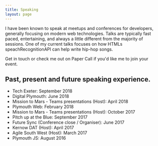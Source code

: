 ```yaml
---
title: Speaking
layout: page
---
```


I have been known to speak at meetups and conferences for developers, generally
focusing on modern web technologies. Talks are typically fast paced, entertaining,
and always a little different from the majority of sessions. One of my
current talks focuses on how HTMLs speachRecognitionAPI can help write hip-hop songs.

Get in touch or check me out on Paper Call if you'd like me to join your event.

## Past, present and future speaking experience.

- Tech Exeter: September 2018
- Digital Plymouth: June 2018
- Mission to Mars - Teams presentations (Host): April 2018
- Plymouth Web: February 2018
- Mission to Mars - Teams presentations (Host): October 2017
- Pitch up at the Blue: September 2017
- Future Sync (Conference close / Organiser): June 2017
- Kernow DAT (Host): April 2017
- Agile South West (Host): March 2017
- Plymouth JS: August 2016
